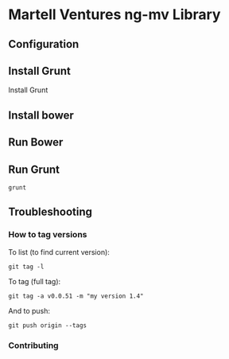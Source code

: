 # Martell Ventures ng-mv Library

## Configuration

## Install Grunt
Install Grunt

## Install bower

## Run Bower

## Run Grunt
```
grunt
```

## Troubleshooting

### How to tag versions
To list (to find current version):
```
git tag -l
```

To tag (full tag):

```
git tag -a v0.0.51 -m "my version 1.4"
```

And to push:
```
git push origin --tags
```

### Contributing


